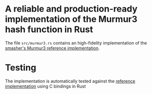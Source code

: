 # A reliable and production-ready implementation of the Murmur3 hash function in Rust
The file `src/murmur3.rs` contains an high-fidelity implementation of the [smasher's Murmur3 reference implementation](https://github.com/aappleby/smhasher/blob/master/src/MurmurHash3.cpp).  

# Testing
The implementation is automatically tested against the [reference implementation](https://github.com/aappleby/smhasher/blob/master/src/MurmurHash3.cpp) using C bindings in Rust
